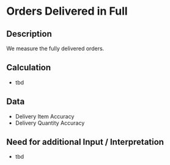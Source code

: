 # Orders Delivered in Full

## Description
We measure the fully delivered orders.

## Calculation
* tbd

## Data
* Delivery Item Accuracy
* Delivery Quantity Accuracy


## Need for additional Input / Interpretation
* tbd
